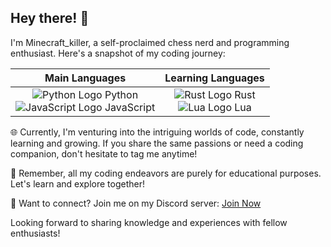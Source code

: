 ## Hey there! 👋

I'm Minecraft_killer, a self-proclaimed chess nerd and programming enthusiast. Here's a snapshot of my coding journey:

| Main Languages                               | Learning Languages                            |
|:--------------------------------------------:|:--------------------------------------------:|
| ![Python Logo](https://www.python.org/static/img/python-logo.png) Python<br> ![JavaScript Logo](https://upload.wikimedia.org/wikipedia/commons/9/99/Unofficial_JavaScript_logo_2.svg) JavaScript | ![Rust Logo](https://www.rust-lang.org/logos/rust-logo-256x256.png) Rust<br> ![Lua Logo](https://upload.wikimedia.org/wikipedia/commons/c/cf/Lua-Logo.svg) Lua |

🌐 Currently, I'm venturing into the intriguing worlds of code, constantly learning and growing. If you share the same passions or need a coding companion, don't hesitate to tag me anytime!

🧠 Remember, all my coding endeavors are purely for educational purposes. Let's learn and explore together!

🏰 Want to connect? Join me on my Discord server: [Join Now](https://discord.gg/AYqrzv82AZ)

Looking forward to sharing knowledge and experiences with fellow enthusiasts!

